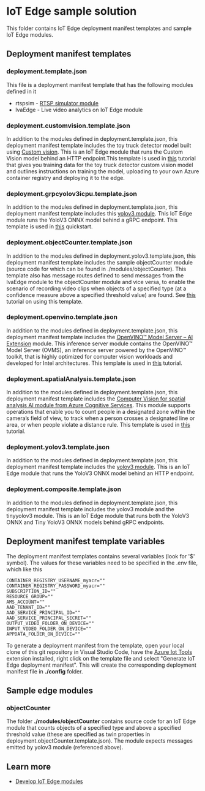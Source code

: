 # IoT Edge sample solution

This folder contains IoT Edge deployment manifest templates and sample IoT Edge modules.

## Deployment manifest templates

### deployment.template.json

This file is a deployment manifest template that has the following modules defined in it

* rtspsim - [RTSP simulator module](https://github.com/Azure/live-video-analytics/tree/master/utilities/rtspsim-live555)
* lvaEdge - Live video analytics on IoT Edge module

### deployment.customvision.template.json

In addition to the modules defined in deployment.template.json, this deployment manifest template includes the toy truck detector model built using [Custom vision](https://www.customvision.ai/). This is an IoT Edge module that runs the Custom Vision model behind an HTTP endpoint.This template is used in [this](https://docs.microsoft.com/en-us/azure/media-services/live-video-analytics-edge/custom-vision-tutorial) tutorial that gives you training data for the toy truck detector custom vision model and outlines instructions on training the model, uploading to your own Azure container registry and deploying it to the edge. 

### deployment.grpcyolov3icpu.template.json  

In addition to the modules defined in deployment.template.json, this deployment manifest template includes this [yolov3 module](https://github.com/Azure/live-video-analytics/tree/master/utilities/video-analysis/notebooks/Yolo/yolov3/yolov3-grpc-icpu-onnx/lvaextension). This IoT Edge module runs the YoloV3 ONNX model behind a gRPC endpoint. This template is used in [this](https://aka.ms/lva-grpc-quickstart) quickstart.

### deployment.objectCounter.template.json

In addition to the modules defined in deployment.yolov3.template.json, this deployment manifest template includes the sample objectCounter module (source code for which can be found in ./modules/objectCounter). This template also has message routes defined to send messages from the lvaEdge module to the objectCounter module and vice versa, to enable the scenario of recording video clips when objects of a specified type (at a confidence measure above a specified threshold value) are found. See [this](https://docs.microsoft.com/azure/media-services/live-video-analytics-edge/event-based-video-recording-tutorial) tutorial on using this template.

### deployment.openvino.template.json  

In addition to the modules defined in deployment.template.json, this deployment manifest template includes the [OpenVINO™ Model Server – AI Extension](https://aka.ms/lva-intel-ovms) module. This inference server module contains the OpenVINO™ Model Server (OVMS), an inference server powered by the OpenVINO™ toolkit, that is highly optimized for computer vision workloads and developed for Intel architectures. This template is used in [this](https://aka.ms/lva-intel-ovms-tutorial) tutorial.

### deployment.spatialAnalysis.template.json  

In addition to the modules defined in deployment.template.json, this deployment manifest template includes the [Computer Vision for spatial analysis AI module from Azure Cognitive Services](https://docs.microsoft.com/en-us/azure/cognitive-services/computer-vision/spatial-analysis-container?tabs=azure-stack-edge). This module supports operations that enable you to count people in a designated zone within the camera’s field of view, to track when a person crosses a designated line or area, or when people violate a distance rule. This template is used in [this](https://aka.ms/lva-spatial-analysis) tutorial.

### deployment.yolov3.template.json

In addition to the modules defined in deployment.template.json, this deployment manifest template includes the [yolov3 module](https://github.com/Azure/live-video-analytics/tree/master/utilities/video-analysis/yolov3-onnx). This is an IoT Edge module that runs the YoloV3 ONNX model behind an HTTP endpoint.

### deployment.composite.template.json
In addition to the modules defined in deployment.template.json, this deployment manifest template includes the yolov3 module and the tinyyolov3 module. This is an IoT Edge module that runs both the YoloV3 ONNX and Tiny YoloV3 ONNX models behind gRPC endpoints.

## Deployment manifest template variables

The deployment manifest templates contains several variables (look for '$' symbol). The values for these variables need to be specified in the .env file, which like this

```env
CONTAINER_REGISTRY_USERNAME_myacr="" 
CONTAINER_REGISTRY_PASSWORD_myacr="" 
SUBSCRIPTION_ID=""
RESOURCE_GROUP=""
AMS_ACCOUNT=""
AAD_TENANT_ID=""
AAD_SERVICE_PRINCIPAL_ID=""
AAD_SERVICE_PRINCIPAL_SECRET=""
OUTPUT_VIDEO_FOLDER_ON_DEVICE=""
INPUT_VIDEO_FOLDER_ON_DEVICE=""
APPDATA_FOLDER_ON_DEVICE=""
```

To generate a deployment manifest from the template, open your local clone of this git repository in Visual Studio Code, have the [Azure Iot Tools](https://marketplace.visualstudio.com/items?itemName=vsciot-vscode.azure-iot-tools) extension installed, right click on the template file and select "Generate IoT Edge deployment manifest". This will create the corresponding deployment manifest file in **./config** folder.

## Sample edge modules

### objectCounter

The folder **./modules/objectCounter** contains source code for an IoT Edge module that counts objects of a specified type and above a specified threshold value (these are specified as twin properties in deployment.objectCounter.template.json). The module expects messages emitted by yolov3 module (referenced above).

## Learn more

* [Develop IoT Edge modules](https://docs.microsoft.com/en-us/azure/iot-edge/tutorial-develop-for-linux)
